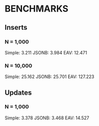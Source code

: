# BENCHMARKS

## Inserts

### N = 1,000

Simple:  3.211
JSONB:   3.984
EAV:    12.471

### N = 10,000

Simple:  25.162
JSONB:   25.701
EAV:    127.223

## Updates

### N = 1,000

Simple:  3.378
JSONB:   3.468
EAV:    14.527
